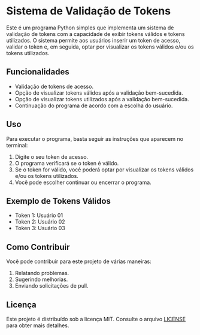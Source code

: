# Sistema de Validação de Tokens

Este é um programa Python simples que implementa um sistema de validação de tokens com a capacidade de exibir tokens válidos e tokens utilizados. O sistema permite aos usuários inserir um token de acesso, validar o token e, em seguida, optar por visualizar os tokens válidos e/ou os tokens utilizados.

## Funcionalidades

- Validação de tokens de acesso.
- Opção de visualizar tokens válidos após a validação bem-sucedida.
- Opção de visualizar tokens utilizados após a validação bem-sucedida.
- Continuação do programa de acordo com a escolha do usuário.

## Uso

Para executar o programa, basta seguir as instruções que aparecem no terminal:

1. Digite o seu token de acesso.
2. O programa verificará se o token é válido.
3. Se o token for válido, você poderá optar por visualizar os tokens válidos e/ou os tokens utilizados.
4. Você pode escolher continuar ou encerrar o programa.

## Exemplo de Tokens Válidos

- Token 1: Usuário 01
- Token 2: Usuário 02
- Token 3: Usuário 03

## Como Contribuir

Você pode contribuir para este projeto de várias maneiras:

1. Relatando problemas.
2. Sugerindo melhorias.
3. Enviando solicitações de pull.

## Licença

Este projeto é distribuído sob a licença MIT. Consulte o arquivo [LICENSE](LICENSE) para obter mais detalhes.
